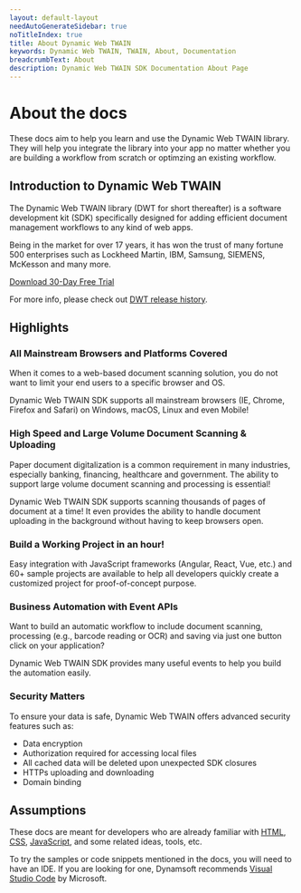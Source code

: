 ```yaml
---
layout: default-layout
needAutoGenerateSidebar: true
noTitleIndex: true
title: About Dynamic Web TWAIN
keywords: Dynamic Web TWAIN, TWAIN, About, Documentation
breadcrumbText: About
description: Dynamic Web TWAIN SDK Documentation About Page
---
```


# About the docs

These docs aim to help you learn and use the Dynamic Web TWAIN library. They will help you integrate the library into your app no matter whether you are building a workflow from scratch or optimzing an existing workflow.

## Introduction to Dynamic Web TWAIN

The Dynamic Web TWAIN library (DWT for short thereafter) is a software development kit (SDK) specifically designed for adding efficient document management workflows to any kind of web apps.

Being in the market for over 17 years, it has won the trust of many fortune 500 enterprises such as Lockheed Martin, IBM, Samsung, SIEMENS, McKesson and many more. 

<a class="btn d-btn bgOrange hide-sm hide-xs" href="https://www.dynamsoft.com/web-twain/downloads">Download 30-Day Free Trial</a>

For more info, please check out <a href="{{site.info}}schedule/stable.html" target="_blank">DWT release history</a>.

## Highlights

### All Mainstream Browsers and Platforms Covered

When it comes to a web-based document scanning solution, you do not want to limit your end users to a specific browser and OS.

Dynamic Web TWAIN SDK supports all mainstream browsers (IE, Chrome, Firefox and Safari) on Windows, macOS, Linux and even Mobile! 

### High Speed and Large Volume Document Scanning & Uploading

Paper document digitalization is a common requirement in many industries, especially banking, financing, healthcare and government. The ability to support large volume document scanning and processing is essential!

Dynamic Web TWAIN SDK supports scanning thousands of pages of document at a time! It even provides the ability to handle document uploading in the background without having to keep browsers open.

### Build a Working Project in an hour!

Easy integration with JavaScript frameworks (Angular, React, Vue, etc.) and 60+ sample projects are available to help all developers quickly create a customized project for proof-of-concept purpose. 

### Business Automation with Event APIs

Want to build an automatic workflow to include document scanning, processing (e.g., barcode reading or OCR) and saving via just one button click on your application? 

Dynamic Web TWAIN SDK provides many useful events to help you build the automation easily.

### Security Matters

To ensure your data is safe, Dynamic Web TWAIN offers advanced security features such as:
*	Data encryption
*	Authorization required for accessing local files
*	All cached data will be deleted upon unexpected SDK closures
*	HTTPs uploading and downloading
*	Domain binding

## Assumptions

These docs are meant for developers who are already familiar with <a href="https://developer.mozilla.org/docs/Learn/HTML/Introduction_to_HTML" target="_blank">HTML</a>, <a href="https://developer.mozilla.org/docs/Learn/CSS/First_steps" target="_blank">CSS</a>, <a href="https://developer.mozilla.org/en-US/docs/Web/JavaScript/A_re-introduction_to_JavaScript" target="_blank">JavaScript</a>, and some related ideas, tools, etc.

To try the samples or code snippets mentioned in the docs, you will need to have an IDE. If you are looking for one, Dynamsoft recommends <a href="https://code.visualstudio.com/" target="_blank">Visual Studio Code</a> by Microsoft.
